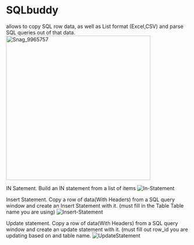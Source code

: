 # SQLbuddy
allows to copy SQL row data, as well as List format (Excel,CSV) and parse SQL queries out of that data.
<img width="396" alt="Snag_9965757" src="https://github.com/NIckKilian/SQLbuddy/assets/78666274/c00d6a87-b99b-4eb7-8800-ee7ea36fac1d">


IN Satement. Build an IN statement from a list of items
![In-Statement](https://github.com/NIckKilian/SQLbuddy/assets/78666274/cdd1b6a1-a271-4f67-a8ca-4e65d0faaf9d)



Insert Statement. Copy a row of data(With Headers) from a SQL query window and create an Insert Statement with it.
(must fill in the Table Table name you are using)
![Insert-Statement](https://github.com/NIckKilian/SQLbuddy/assets/78666274/43a929e7-d572-4daa-bf4d-309f3ec2388f)



Update statement. Copy a row of data(With Headers) from a SQL query window and create an update statement with it.
(must fill out row_id you are updating based on and table name.
![UpdateStatement](https://github.com/NIckKilian/SQLbuddy/assets/78666274/5329d007-31d4-4e51-880e-2e80252fdb68)

